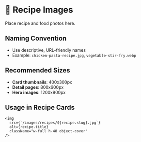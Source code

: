 # 🍳 Recipe Images

Place recipe and food photos here.

## Naming Convention

- Use descriptive, URL-friendly names
- Example: `chicken-pasta-recipe.jpg`, `vegetable-stir-fry.webp`

## Recommended Sizes

- **Card thumbnails**: 400x300px  
- **Detail pages**: 800x600px
- **Hero images**: 1200x800px

## Usage in Recipe Cards

```tsx
<img 
  src={`/images/recipes/${recipe.slug}.jpg`}
  alt={recipe.title}
  className="w-full h-48 object-cover"
/>
```
